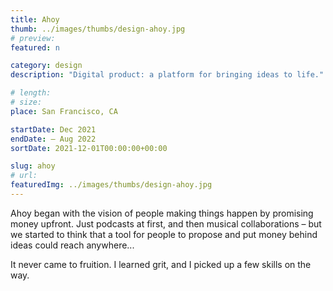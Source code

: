 ```yaml
---
title: Ahoy
thumb: ../images/thumbs/design-ahoy.jpg
# preview:
featured: n

category: design
description: "Digital product: a platform for bringing ideas to life."

# length:
# size:
place: San Francisco, CA

startDate: Dec 2021
endDate: – Aug 2022
sortDate: 2021-12-01T00:00:00+00:00

slug: ahoy
# url:
featuredImg: ../images/thumbs/design-ahoy.jpg
---
```


Ahoy began with the vision of people making things happen by promising money upfront. Just podcasts at first, and then musical collaborations – but we started to think that a tool for people to propose and put money behind ideas could reach anywhere...

It never came to fruition. I learned grit, and I picked up a few skills on the way.
